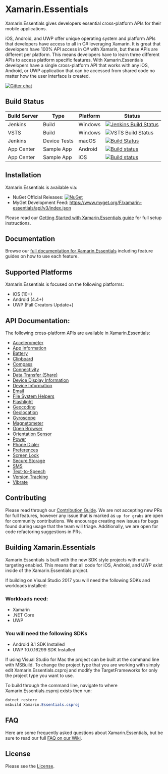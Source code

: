# Xamarin.Essentials

Xamarin.Essentials gives developers essential cross-platform APIs for their mobile applications. 

iOS, Android, and UWP offer unique operating system and platform APIs that developers have access to all in C# leveraging Xamarin. It is great that developers have 100% API access in C# with Xamarin, but these APIs are different per platform. This means developers have to learn three different APIs to access platform specific features. With Xamarin.Essentials developers have a single cross-platform API that works with any iOS, Android, or UWP application that can be accessed from shared code no matter how the user interface is created.

[![Gitter chat](https://badges.gitter.im/gitterHQ/gitter.png)](https://gitter.im/xamarin/Essentials)

## Build Status

| Build Server | Type         | Platform | Status                                                                                                                                                                                 |
|--------------|--------------|----------|----------------------------------------------------------------------------------------------------------------------------------------------------------------------------------------|
| Jenkins      | Build        | Windows  | [![Jenkins Build Status](https://jenkins.mono-project.com/buildStatus/icon?job=Components-Essentials)](https://jenkins.mono-project.com/view/Components/job/Components-Essentials/)        |
| VSTS         | Build        | Windows  | ![VSTS Build Status](https://devdiv.visualstudio.com/_apis/public/build/definitions/0bdbc590-a062-4c3f-b0f6-9383f67865ee/8538/badge)                                                   |
| Jenkins      | Device Tests | macOS    | [![Build Status](https://jenkins.mono-project.com/buildStatus/icon?job=Components-Essentials-DeviceTests-Mac)](https://jenkins.mono-project.com/job/Components-Essentials-DeviceTests-Mac) |
| App Center   | Sample App   | Android  | [![Build status](https://build.appcenter.ms/v0.1/apps/7a1f46ca-ba2f-477e-aacc-ff013c7d5f7a/branches/master/badge)](https://appcenter.ms) |
| App Center   | Sample App   | iOS      | [![Build status](https://build.appcenter.ms/v0.1/apps/43b39e9e-2b2b-482f-8afa-e9906334c85e/branches/master/badge)](https://appcenter.ms) |

## Installation
Xamarin.Essentials is available via:
* NuGet Official Releases: [![NuGet](https://img.shields.io/nuget/vpre/Xamarin.Essentials.svg?label=NuGet)](https://www.nuget.org/packages/Xamarin.Essentials)
* MyGet Development Feed: https://www.myget.org/F/xamarin-essentials/api/v3/index.json

Please read our [Getting Started with Xamarin.Essentials guide](https://docs.microsoft.com/xamarin/essentials/get-started) for full setup instructions.

## Documentation

Browse our [full documentation for Xamarin.Essentials](https://docs.microsoft.com/xamarin/essentials) including feature guides on how to use each feature.

## Supported Platforms
Xamarin.Essentials is focused on the following platforms:
 - iOS (10+)
 - Android (4.4+)
 - UWP (Fall Creators Update+)

## API Documentation:
The following cross-platform APIs are available in Xamarin.Essentials:
 - [Accelerometer](https://docs.microsoft.com/xamarin/essentials/accelerometer)
 - [App Information](https://docs.microsoft.com/xamarin/essentials/app-information)
 - [Battery](https://docs.microsoft.com/xamarin/essentials/battery)
 - [Clipboard](https://docs.microsoft.com/xamarin/essentials/clipboard)
 - [Compass](https://docs.microsoft.com/xamarin/essentials/compass)
 - [Connectivity](https://docs.microsoft.com/xamarin/essentials/connectivity)
 - [Data Transfer (Share)](https://docs.microsoft.com/xamarin/essentials/data-transfer)
 - [Device Display Information](https://docs.microsoft.com/en-us/xamarin/essentials/device-display)
 - [Device Information](https://docs.microsoft.com/xamarin/essentials/device-information)
 - [Email](https://docs.microsoft.com/xamarin/essentials/email)
 - [File System Helpers](https://docs.microsoft.com/xamarin/essentials/file-system-helpers)
 - [Flashlight](https://docs.microsoft.com/xamarin/essentials/flashlight)
 - [Geocoding](https://docs.microsoft.com/xamarin/essentials/geocoding)
 - [Geolocation](https://docs.microsoft.com/xamarin/essentials/geolocation)
 - [Gyroscope](https://docs.microsoft.com/xamarin/essentials/gyroscope)
 - [Magnetometer](https://docs.microsoft.com/xamarin/essentials/magnetometer)
 - [Open Browser](https://docs.microsoft.com/xamarin/essentials/open-browser)
 - [Orientation Sensor](https://docs.microsoft.com/en-us/xamarin/essentials/orientation-sensor)
 - [Power](https://docs.microsoft.com/en-us/xamarin/essentials/power)
 - [Phone Dialer](https://docs.microsoft.com/xamarin/essentials/phone-dialer)
 - [Preferences](https://docs.microsoft.com/xamarin/essentials/preferences)
 - [Screen Lock](https://docs.microsoft.com/xamarin/essentials/screen-lock)
 - [Secure Storage](https://docs.microsoft.com/xamarin/essentials/secure-storage)
 - [SMS](https://docs.microsoft.com/xamarin/essentials/sms)
 - [Text-to-Speech](https://docs.microsoft.com/xamarin/essentials/text-to-speech)
 - [Version Tracking](https://docs.microsoft.com/xamarin/essentials/version-tracking)
 - [Vibrate](https://docs.microsoft.com/xamarin/essentials/vibrate)
 
## Contributing
Please read through our [Contribution Guide](CONTRIBUTING.md). We are not accepting new PRs for full features, however any issue that is marked as `up for grabs` are open for community contributions. We encourage creating new issues for bugs found during usage that the team will triage. Additionally, we are open for code refactoring suggestions in PRs.

## Building Xamarin.Essentials
Xamarin.Essentials is built with the new SDK style projects with multi-targeting enabled. This means that all code for iOS, Android, and UWP exist inside of the Xamarin.Essentials project. 

If building on Visual Studio 2017 you will need the following SDKs and workloads installed:

### Workloads need:
- Xamarin
- .NET Core
- UWP

### You will need the following SDKs
- Android 8.1 SDK Installed
- UWP 10.0.16299 SDK Installed

If using Visual Studio for Mac the project can be built at the command line with MSBuild. To change the project type that you are working with simply edit Xamarin.Essentials.csproj and modify the TargetFrameworks for only the project type you want to use.

To build through the command line, navigate to where Xamarin.Essentials.csproj exists then run:

```csharp
dotnet restore
msbuild Xamarin.Essentials.csproj
```

## FAQ
Here are some frequently asked questions about Xamarin.Essentials, but be sure to read our full [FAQ on our Wiki](https://github.com/xamarin/Essentials/wiki#feature-faq).

## License
Please see the [License](LICENSE).
